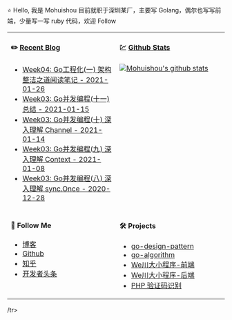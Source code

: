 ⭐ Hello, 我是 Mohuishou 目前就职于深圳某厂，主要写 Golang，偶尔也写写前端，少量写一写 ruby 代码，欢迎 Follow

<table>
  
<tr>
<td valign="top"  width="50%">

#### ✏️ [Recent Blog](https://lailin.xyz)

- [Week04: Go工程化(一) 架构整洁之道阅读笔记 - 2021-01-26](https://lailin.xyz/post/go-training-week4-clean-arch.html)
- [Week03: Go并发编程(十一) 总结 - 2021-01-15](https://lailin.xyz/post/go-training-week3-sum.html)
- [Week03: Go并发编程(十) 深入理解 Channel - 2021-01-14](https://lailin.xyz/post/go-training-week3-channel.html)
- [Week03: Go并发编程(九) 深入理解 Context - 2021-01-08](https://lailin.xyz/post/go-training-week3-context.html)
- [Week03: Go并发编程(八) 深入理解 sync.Once - 2020-12-28](https://lailin.xyz/post/go-training-week3-once.html)

</td>
<td valign="top"  width="50%">

#### 💹 [Github Stats](https://github.com/mohuishou)

[![Mohuishou's github stats](https://github-readme-stats.vercel.app/api?username=mohuishou&count_private=true&show_icons=true)](https://github.com/mohuishou)

</td>
</tr>

<tr>
<td valign="top"  width="50%">

#### 👀 Follow Me

- [博客](https://lailin.xyz)
- [Github](https://github.com/mohuishou)
- [知乎](https://www.zhihu.com/people/mo-hui-shou-76)
- [开发者头条](https://toutiao.io/subjects/387401?f=new)

</td>
<td valign="top"  width="50%">

#### 🛠 Projects

- [go-design-pattern](https://github.com/mohuishou/go-design-pattern)
- [go-algorithm](https://github.com/mohuishou/go-algorithm)
- [We川大小程序-前端](https://github.com/mohuishou/scuplus-wechat)
- [We川大小程序-后端](https://github.com/mohuishou/scuplus-go)
- [PHP 验证码识别](https://github.com/mohuishou/ImageOCR)

</td>
</tr>

</table>/tr>

</table>